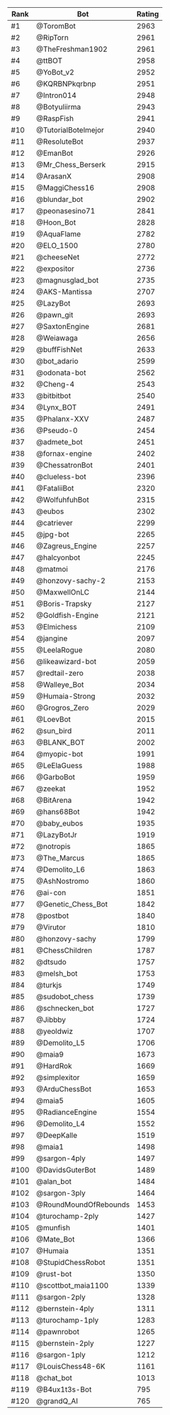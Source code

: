 Rank|Bot|Rating
---|---|---
#1|@ToromBot|2963
#2|@RipTorn|2961
#3|@TheFreshman1902|2961
#4|@ttBOT|2958
#5|@YoBot_v2|2952
#6|@KQRBNPkqrbnp|2951
#7|@Intron014|2948
#8|@Botyuliirma|2943
#9|@RaspFish|2941
#10|@TutorialBotelmejor|2940
#11|@ResoluteBot|2937
#12|@EmanBot|2926
#13|@Mr_Chess_Berserk|2915
#14|@ArasanX|2908
#15|@MaggiChess16|2908
#16|@blundar_bot|2902
#17|@peonasesino71|2841
#18|@Hoon_Bot|2828
#19|@AquaFlame|2782
#20|@ELO_1500|2780
#21|@cheeseNet|2772
#22|@expositor|2736
#23|@magnusglad_bot|2735
#24|@AKS-Mantissa|2707
#25|@LazyBot|2693
#26|@pawn_git|2693
#27|@SaxtonEngine|2681
#28|@Weiawaga|2656
#29|@buffFishNet|2633
#30|@bot_adario|2599
#31|@odonata-bot|2562
#32|@Cheng-4|2543
#33|@bitbitbot|2540
#34|@Lynx_BOT|2491
#35|@Phalanx-XXV|2487
#36|@Pseudo-0|2454
#37|@admete_bot|2451
#38|@fornax-engine|2402
#39|@ChessatronBot|2401
#40|@clueless-bot|2396
#41|@FataliiBot|2320
#42|@WolfuhfuhBot|2315
#43|@eubos|2302
#44|@catriever|2299
#45|@jpg-bot|2265
#46|@Zagreus_Engine|2257
#47|@halcyonbot|2245
#48|@matmoi|2176
#49|@honzovy-sachy-2|2153
#50|@MaxwellOnLC|2144
#51|@Boris-Trapsky|2127
#52|@Goldfish-Engine|2121
#53|@Elmichess|2109
#54|@jangine|2097
#55|@LeelaRogue|2080
#56|@likeawizard-bot|2059
#57|@redtail-zero|2038
#58|@Walleye_Bot|2034
#59|@Humaia-Strong|2032
#60|@Grogros_Zero|2029
#61|@LoevBot|2015
#62|@sun_bird|2011
#63|@BLANK_BOT|2002
#64|@myopic-bot|1991
#65|@LeElaGuess|1988
#66|@GarboBot|1959
#67|@zeekat|1952
#68|@BitArena|1942
#69|@hans68Bot|1942
#70|@baby_eubos|1935
#71|@LazyBotJr|1919
#72|@notropis|1865
#73|@The_Marcus|1865
#74|@Demolito_L6|1863
#75|@AshNostromo|1860
#76|@ai-con|1851
#77|@Genetic_Chess_Bot|1842
#78|@postbot|1840
#79|@Virutor|1810
#80|@honzovy-sachy|1799
#81|@ChessChildren|1787
#82|@dtsudo|1757
#83|@melsh_bot|1753
#84|@turkjs|1749
#85|@sudobot_chess|1739
#86|@schnecken_bot|1727
#87|@Jibbby|1724
#88|@yeoldwiz|1707
#89|@Demolito_L5|1706
#90|@maia9|1673
#91|@HardRok|1669
#92|@simplexitor|1659
#93|@ArduChessBot|1653
#94|@maia5|1605
#95|@RadianceEngine|1554
#96|@Demolito_L4|1552
#97|@DeepKalle|1519
#98|@maia1|1498
#99|@sargon-4ply|1497
#100|@DavidsGuterBot|1489
#101|@alan_bot|1484
#102|@sargon-3ply|1464
#103|@RoundMoundOfRebounds|1453
#104|@turochamp-2ply|1427
#105|@munfish|1401
#106|@Mate_Bot|1366
#107|@Humaia|1351
#108|@StupidChessRobot|1351
#109|@rust-bot|1350
#110|@scottbot_maia1100|1339
#111|@sargon-2ply|1328
#112|@bernstein-4ply|1311
#113|@turochamp-1ply|1283
#114|@pawnrobot|1265
#115|@bernstein-2ply|1227
#116|@sargon-1ply|1212
#117|@LouisChess48-6K|1161
#118|@chat_bot|1013
#119|@B4ux1t3s-Bot|795
#120|@grandQ_AI|765
